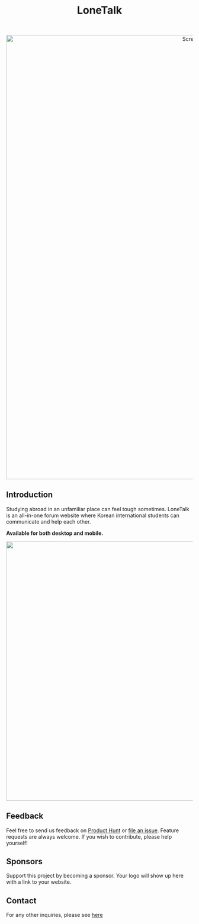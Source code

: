 <h1 align="center"> LoneTalk </h1> <br>
<p align="center">
  <a href="https://lonetalk.com/">
<img width="1200" alt="Screen Shot 2023-03-09 at 5 33 56 AM" src="https://user-images.githubusercontent.com/55467050/223999461-ae3b3ec9-cf5c-4b34-9705-846512bb8469.png">
  </a>
</p>


## Introduction

Studying abroad in an unfamiliar place can feel tough sometimes. LoneTalk is an all-in-one forum website where Korean international students can communicate and help each other.

**Available for both desktop and mobile.**

<p align="center">
  <img src = "https://user-images.githubusercontent.com/55467050/209973896-e81c2373-c09a-424c-8ea0-5b46af0f52c9.png" width=700>
</p>


## Feedback

Feel free to send us feedback on [Product Hunt](https://www.producthunt.com/posts/stocknews-ai) or [file an issue](https://github.com/mslee300/stocknews-ai/issues). Feature requests are always welcome. If you wish to contribute, please help yourself!


## Sponsors

Support this project by becoming a sponsor. Your logo will show up here with a link to your website.


## Contact

For any other inquiries, please see [here](https://stocknewsai.com/Contact.html)
